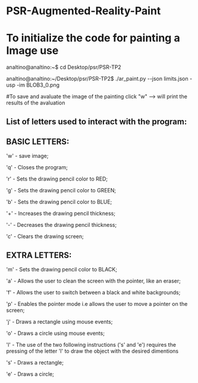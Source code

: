 # PSR-Augmented-Reality-Paint
# To initialize the code for painting a Image use

analtino@analtino:~$ cd Desktop/psr/PSR-TP2

analtino@analtino:~/Desktop/psr/PSR-TP2$ ./ar_paint.py --json limits.json -usp -im BLOB3_0.png

#To save and avaluate the image of the painting 
click "w" --> will print the results of the avaluation

List of letters used to interact with the program:
-
BASIC LETTERS:
-
'w' - save image;

'q' - Closes the program;

'r' - Sets the drawing pencil color to RED;

'g' - Sets the drawing pencil color to GREEN;

'b' - Sets the drawing pencil color to BLUE;

'+' - Increases the drawing pencil thickness;

'-' - Decreases the drawing pencil thickness;

'c' - Clears the drawing screen;

EXTRA LETTERS:
-

'm' - Sets the drawing pencil color to BLACK;

'a' - Allows the user to clean the screen with the pointer, like an eraser;

'f' - Allows the user to switch between a black and white backgrounds;

'p' - Enables the pointer mode i.e allows the user to move a pointer on the screen;

'j' - Draws a rectangle using mouse events;

'o' - Draws a circle using mouse events;

'l' - The use of the two following instructions ('s' and 'e') requires the pressing of the letter 'l' to draw the object with the desired dimentions

's' - Draws a rectangle;

'e' - Draws a circle;

















